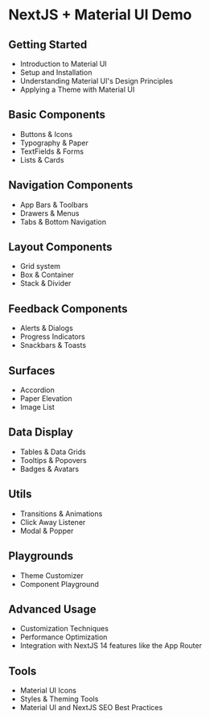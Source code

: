 # NextJS + Material UI Demo

## Getting Started
- Introduction to Material UI
- Setup and Installation
- Understanding Material UI's Design Principles
- Applying a Theme with Material UI

## Basic Components
- Buttons & Icons
- Typography & Paper
- TextFields & Forms
- Lists & Cards

## Navigation Components
- App Bars & Toolbars
- Drawers & Menus
- Tabs & Bottom Navigation

## Layout Components
- Grid system
- Box & Container
- Stack & Divider

## Feedback Components
- Alerts & Dialogs
- Progress Indicators
- Snackbars & Toasts

## Surfaces
- Accordion
- Paper Elevation
- Image List

## Data Display
- Tables & Data Grids
- Tooltips & Popovers
- Badges & Avatars

## Utils
- Transitions & Animations
- Click Away Listener
- Modal & Popper

## Playgrounds
- Theme Customizer
- Component Playground

## Advanced Usage
- Customization Techniques
- Performance Optimization
- Integration with NextJS 14 features like the App Router

## Tools
- Material UI Icons
- Styles & Theming Tools
- Material UI and NextJS SEO Best Practices
